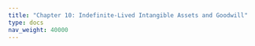 ```yaml
---
title: "Chapter 10: Indefinite-Lived Intangible Assets and Goodwill"
type: docs
nav_weight: 40000
---
```

